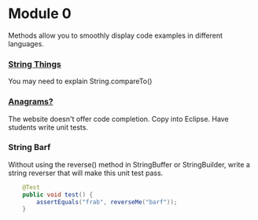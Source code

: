 

# Module 0

Methods allow you to smoothly display code examples in different languages.

### [String Things](https://docs.google.com/document/d/1wTYZEy2nuZhOnRShg0n-s9EpUx7WZEHQSRftGsQObtY/edit)
You may need to explain String.compareTo()


### [Anagrams?](https://www.hackerrank.com/challenges/java-anagrams)
The website doesn't offer code completion. Copy into Eclipse. Have students write unit tests.

### String Barf
Without using the reverse() method in StringBuffer or StringBuilder, write a string reverser that will make this unit test pass.


```java
	@Test
	public void test() {
		assertEquals("frab", reverseMe("barf"));
	}

```